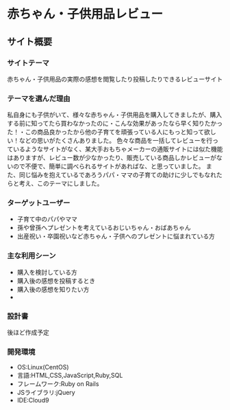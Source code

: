 # 赤ちゃん・子供用品レビュー

## サイト概要

### サイトテーマ

赤ちゃん・子供用品の実際の感想を閲覧したり投稿したりできるレビューサイト

### テーマを選んだ理由

私自身にも子供がいて、様々な赤ちゃん・子供用品を購入してきましたが、購入する前に知ってたら買わなかったのに・こんな効果があったなら早く知りたかった！・この商品良かったから他の子育てを頑張っている人にもっと知って欲しい！などの思いがたくさんありました。
色々な商品を一括してレビューを行っているようなサイトがなく、某大手おもちゃメーカーの通販サイトには似た機能はありますが、レビュー数が少なかったり、販売している商品しかレビューがないので不便で、簡単に調べられるサイトがあればな、と思っていました。
また、同じ悩みを抱えているであろうパパ・ママの子育ての助けに少しでもなれたらと考え、このテーマにしました。

### ターゲットユーザー
* 子育て中のパパやママ
* 孫や曾孫へプレゼントを考えているおじいちゃん・おばあちゃん
* 出産祝い・卒園祝いなど赤ちゃん・子供へのプレゼントに悩まれている方

### 主な利用シーン
* 購入を検討している方
* 購入後の感想を投稿するとき
* 購入後の感想を知りたい方
*

### 設計書
後ほど作成予定

### 開発環境
* OS:Linux(CentOS)
* 言語:HTML,CSS,JavaScript,Ruby,SQL
* フレームワーク:Ruby on Rails
* JSライブラリ:jQuery
* IDE:Cloud9


